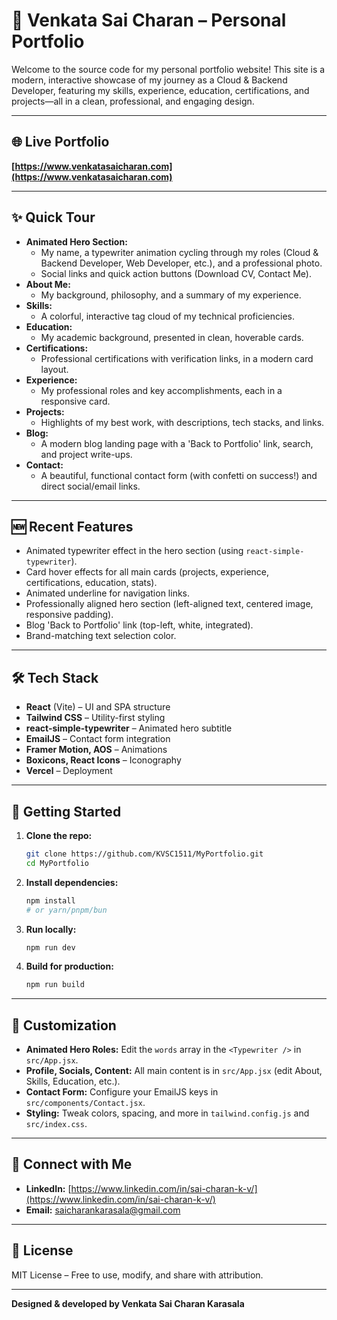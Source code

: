 # 🚀 Venkata Sai Charan – Personal Portfolio

Welcome to the source code for my personal portfolio website! This site is a modern, interactive showcase of my journey as a Cloud & Backend Developer, featuring my skills, experience, education, certifications, and projects—all in a clean, professional, and engaging design.

---

## 🌐 Live Portfolio

**[https://www.venkatasaicharan.com](https://www.venkatasaicharan.com)**

---

## ✨ Quick Tour

- **Animated Hero Section:**
  - My name, a typewriter animation cycling through my roles (Cloud & Backend Developer, Web Developer, etc.), and a professional photo.
  - Social links and quick action buttons (Download CV, Contact Me).
- **About Me:**
  - My background, philosophy, and a summary of my experience.
- **Skills:**
  - A colorful, interactive tag cloud of my technical proficiencies.
- **Education:**
  - My academic background, presented in clean, hoverable cards.
- **Certifications:**
  - Professional certifications with verification links, in a modern card layout.
- **Experience:**
  - My professional roles and key accomplishments, each in a responsive card.
- **Projects:**
  - Highlights of my best work, with descriptions, tech stacks, and links.
- **Blog:**
  - A modern blog landing page with a 'Back to Portfolio' link, search, and project write-ups.
- **Contact:**
  - A beautiful, functional contact form (with confetti on success!) and direct social/email links.

---

## 🆕 Recent Features

- Animated typewriter effect in the hero section (using `react-simple-typewriter`).
- Card hover effects for all main cards (projects, experience, certifications, education, stats).
- Animated underline for navigation links.
- Professionally aligned hero section (left-aligned text, centered image, responsive padding).
- Blog 'Back to Portfolio' link (top-left, white, integrated).
- Brand-matching text selection color.

---

## 🛠️ Tech Stack

- **React** (Vite) – UI and SPA structure
- **Tailwind CSS** – Utility-first styling
- **react-simple-typewriter** – Animated hero subtitle
- **EmailJS** – Contact form integration
- **Framer Motion, AOS** – Animations
- **Boxicons, React Icons** – Iconography
- **Vercel** – Deployment

---

## 🚀 Getting Started

1. **Clone the repo:**
   ```bash
   git clone https://github.com/KVSC1511/MyPortfolio.git
   cd MyPortfolio
   ```
2. **Install dependencies:**
   ```bash
   npm install
   # or yarn/pnpm/bun
   ```
3. **Run locally:**
   ```bash
   npm run dev
   ```
4. **Build for production:**
   ```bash
   npm run build
   ```

---

## 📝 Customization

- **Animated Hero Roles:** Edit the `words` array in the `<Typewriter />` in `src/App.jsx`.
- **Profile, Socials, Content:** All main content is in `src/App.jsx` (edit About, Skills, Education, etc.).
- **Contact Form:** Configure your EmailJS keys in `src/components/Contact.jsx`.
- **Styling:** Tweak colors, spacing, and more in `tailwind.config.js` and `src/index.css`.

---

## 🤝 Connect with Me

- **LinkedIn:** [https://www.linkedin.com/in/sai-charan-k-v/](https://www.linkedin.com/in/sai-charan-k-v/)
- **Email:** [saicharankarasala@gmail.com](mailto:saicharankarasala@gmail.com)

---

## 📄 License

MIT License – Free to use, modify, and share with attribution.

---

**Designed & developed by Venkata Sai Charan Karasala**